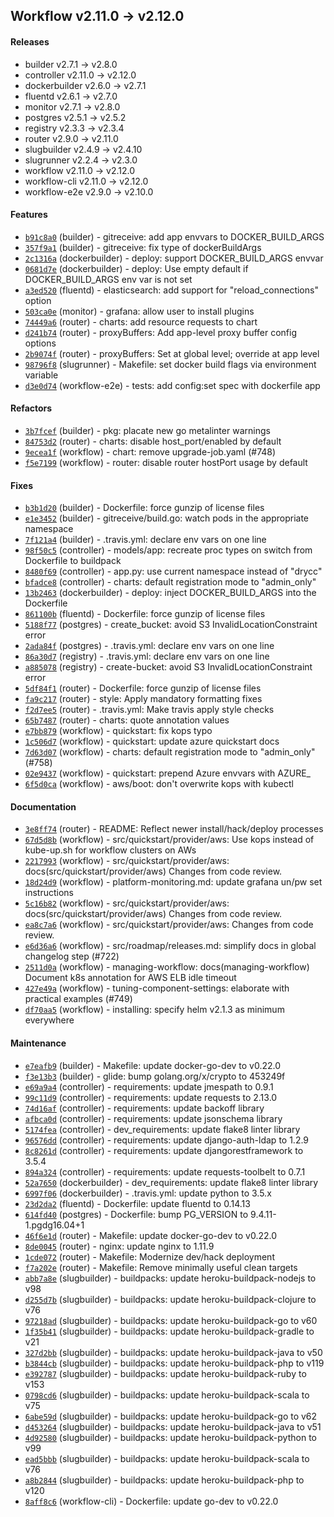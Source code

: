 ## Workflow v2.11.0 -> v2.12.0

#### Releases

- builder v2.7.1 -> v2.8.0
- controller v2.11.0 -> v2.12.0
- dockerbuilder v2.6.0 -> v2.7.1
- fluentd v2.6.1 -> v2.7.0
- monitor v2.7.1 -> v2.8.0
- postgres v2.5.1 -> v2.5.2
- registry v2.3.3 -> v2.3.4
- router v2.9.0 -> v2.11.0
- slugbuilder v2.4.9 -> v2.4.10
- slugrunner v2.2.4 -> v2.3.0
- workflow v2.11.0 -> v2.12.0
- workflow-cli v2.11.0 -> v2.12.0
- workflow-e2e v2.9.0 -> v2.10.0

#### Features

- [`b91c8a0`](https://github.com/drycc/builder/commit/b91c8a0bb831cbfa312d6cfcddffe280a6469824) (builder) - gitreceive: add app envvars to DOCKER_BUILD_ARGS
- [`357f9a1`](https://github.com/drycc/builder/commit/357f9a1e984fbaf89691370aac58849e7115ddc7) (builder) - gitreceive: fix type of dockerBuildArgs
- [`2c1316a`](https://github.com/drycc/dockerbuilder/commit/2c1316a27fae9629eaa40ccbd916c03a1b38a582) (dockerbuilder) - deploy: support DOCKER_BUILD_ARGS envvar
- [`0681d7e`](https://github.com/drycc/dockerbuilder/commit/0681d7e24557a0688ca4e35741c42af116766968) (dockerbuilder) - deploy: Use empty default if DOCKER_BUILD_ARGS env var is not set
- [`a3ed520`](https://github.com/drycc/fluentd/commit/a3ed5205e44bb6f93cfc964e2d58d6893563a803) (fluentd) - elasticsearch: add support for "reload_connections" option
- [`503ca0e`](https://github.com/drycc/monitor/commit/503ca0ea937c2487bbf6bffd8c7ec8075f0f805b) (monitor) - grafana: allow user to install plugins
- [`74449a6`](https://github.com/drycc/router/commit/74449a607426aa05b51c890972f30e7140c57348) (router) - charts: add resource requests to chart
- [`d241b74`](https://github.com/drycc/router/commit/d241b74f4125a5b7a15e49cb754798822a76f585) (router) - proxyBuffers: Add app-level proxy buffer config options
- [`2b9074f`](https://github.com/drycc/router/commit/2b9074f8964ace98d277c883542529f4abf6019d) (router) - proxyBuffers: Set at global level; override at app level
- [`98796f8`](https://github.com/drycc/slugrunner/commit/98796f84bd7837cada8c406091ececa359760bc7) (slugrunner) - Makefile: set docker build flags via environment variable
- [`d3e0d74`](https://github.com/drycc/workflow-e2e/commit/d3e0d74355f42fcc8cbbd67845f18479ad03fac4) (workflow-e2e) - tests: add config:set spec with dockerfile app

#### Refactors

- [`3b7fcef`](https://github.com/drycc/builder/commit/3b7fcef896d74b239ab22ac240d8cf9b181357c3) (builder) - pkg: placate new go metalinter warnings
- [`84753d2`](https://github.com/drycc/router/commit/84753d243b7fc3602e23dca18cb021cef2933061) (router) - charts: disable host_port/enabled by default
- [`9ecea1f`](https://github.com/drycc/workflow/commit/9ecea1f26978120ef8936b4b7ebd6a18afb04e60) (workflow) - chart: remove upgrade-job.yaml (#748)
- [`f5e7199`](https://github.com/drycc/workflow/commit/f5e7199219bddc70e3c325df7d971927aa1c243b) (workflow) - router: disable router hostPort usage by default

#### Fixes

- [`b3b1d20`](https://github.com/drycc/builder/commit/b3b1d203d36b1ee2066b9d5ebe96be5362b3b8f4) (builder) - Dockerfile: force gunzip of license files
- [`e1e3452`](https://github.com/drycc/builder/commit/e1e345286fada7638b7a408a8c4235dfffbe3293) (builder) - gitreceive/build.go: watch pods in the appropriate namespace
- [`7f121a4`](https://github.com/drycc/builder/commit/7f121a45ef08c1022e415f377889f258176c0329) (builder) - .travis.yml: declare env vars on one line
- [`98f50c5`](https://github.com/drycc/controller/commit/98f50c55391a0dcd41c8bc9c7c6d504f9b7b68dc) (controller) - models/app: recreate proc types on switch from Dockerfile to buildpack
- [`8480f69`](https://github.com/drycc/controller/commit/8480f69fbcdb1ec8a9bad6fcdf179d55e38f8edd) (controller) - app.py: use current namespace instead of "drycc"
- [`bfadce8`](https://github.com/drycc/controller/commit/bfadce8814f550bcbc433b20cf31917aba06f494) (controller) - charts: default registration mode to "admin_only"
- [`13b2463`](https://github.com/drycc/dockerbuilder/commit/13b2463d5311da00ac5125534ee7add19a89fa3a) (dockerbuilder) - deploy: inject DOCKER_BUILD_ARGS into the Dockerfile
- [`861100b`](https://github.com/drycc/fluentd/commit/861100bbf4aa0dc281585128ad42f575b06c07cc) (fluentd) - Dockerfile: force gunzip of license files
- [`5188f77`](https://github.com/drycc/postgres/commit/5188f77e368c173fdf721d088c72157a52c047e7) (postgres) - create_bucket: avoid S3 InvalidLocationConstraint error
- [`2ada84f`](https://github.com/drycc/postgres/commit/2ada84f3ef6b22980a25c01e0a2d279fa46d3434) (postgres) - .travis.yml: declare env vars on one line
- [`86a30d7`](https://github.com/drycc/registry/commit/86a30d779f24049b528668287278bd0946795a06) (registry) - .travis.yml: declare env vars on one line
- [`a885078`](https://github.com/drycc/registry/commit/a885078faf719d5dbd68981ed8f0420de36484ca) (registry) - create-bucket: avoid S3 InvalidLocationConstraint error
- [`5df84f1`](https://github.com/drycc/router/commit/5df84f138e7bedce2c7173add23a53817732c8a5) (router) - Dockerfile: force gunzip of license files
- [`fa9c217`](https://github.com/drycc/router/commit/fa9c2173df8695c6d1ef7222187d1d88ac2ac806) (router) - style: Apply mandatory formatting fixes
- [`f2d7ee5`](https://github.com/drycc/router/commit/f2d7ee5a03a7102125981c1c8393a214de698d08) (router) - .travis.yml: Make travis apply style checks
- [`65b7487`](https://github.com/drycc/router/commit/65b7487066028fd54c75179d22158df71e272da3) (router) - charts: quote annotation values
- [`e7bb879`](https://github.com/drycc/workflow/commit/e7bb879ca01ccaaffb05ee74eb6deeb99aab66ae) (workflow) - quickstart: fix kops typo
- [`1c506d7`](https://github.com/drycc/workflow/commit/1c506d7ccad56edf4c5370552f20483d439d7a64) (workflow) - quickstart: update azure quickstart docs
- [`7d63d07`](https://github.com/drycc/workflow/commit/7d63d0718123a24fedde5540247505598f46b671) (workflow) - charts: default registration mode to "admin_only" (#758)
- [`02e9437`](https://github.com/drycc/workflow/commit/02e9437d800dd0a71bc9390ad58b50c8bf263497) (workflow) - quickstart: prepend Azure envvars with AZURE_
- [`6f5d0ca`](https://github.com/drycc/workflow/commit/6f5d0caccb4aec8b2cad74abaae99a6552a6b74b) (workflow) - aws/boot: don't overwrite kops with kubectl

#### Documentation

- [`3e8ff74`](https://github.com/drycc/router/commit/3e8ff74dc69f1e4cc5c3af38341abbe8726eca20) (router) - README: Reflect newer install/hack/deploy processes
- [`67d5d8b`](https://github.com/drycc/workflow/commit/67d5d8b906386948531bb810fbb506101528d48b) (workflow) - src/quickstart/provider/aws: Use kops instead of kube-up.sh for workflow clusters on AWs
- [`2217993`](https://github.com/drycc/workflow/commit/2217993919e8bec42c443ee6a6114e01bb149993) (workflow) - src/quickstart/provider/aws: docs(src/quickstart/provider/aws) Changes from code review.
- [`18d24d9`](https://github.com/drycc/workflow/commit/18d24d9d819ae33994ebb4526424dc398bbc72f1) (workflow) - platform-monitoring.md: update grafana un/pw set instructions
- [`5c16b82`](https://github.com/drycc/workflow/commit/5c16b828636f9b2208b9f77d8bbc9341a3eec298) (workflow) - src/quickstart/provider/aws: docs(src/quickstart/provider/aws) Changes from code review.
- [`ea8c7a6`](https://github.com/drycc/workflow/commit/ea8c7a6226d64a66da4561959b68ad74f8e08b83) (workflow) - src/quickstart/provider/aws: Changes from code review.
- [`e6d36a6`](https://github.com/drycc/workflow/commit/e6d36a65f9e1abfeb305c2631316405b075a61a8) (workflow) - src/roadmap/releases.md: simplify docs in global changelog step (#722)
- [`2511d0a`](https://github.com/drycc/workflow/commit/2511d0adeefd6a37992688d197eeb2627e205c44) (workflow) - managing-workflow: docs(managing-workflow) Document k8s annotation for AWS ELB idle timeout
- [`427e49a`](https://github.com/drycc/workflow/commit/427e49a4f40542c2a124cd6c9795eae1db5d6ef8) (workflow) - tuning-component-settings: elaborate with practical examples (#749)
- [`df70aa5`](https://github.com/drycc/workflow/commit/df70aa5f04c2a73e22509823859a1c7d2af423a6) (workflow) - installing: specify helm v2.1.3 as minimum everywhere

#### Maintenance

- [`e7eafb9`](https://github.com/drycc/builder/commit/e7eafb90bf03ad450c7c36a5fb91843a6aac3fa6) (builder) - Makefile: update docker-go-dev to v0.22.0
- [`f3e13b3`](https://github.com/drycc/builder/commit/f3e13b3cde15769966ca48327f10cc5b4fe280d8) (builder) - glide: bump golang.org/x/crypto to 453249f
- [`e69a9a4`](https://github.com/drycc/controller/commit/e69a9a4d1ba8e62fcf40028655ad72d3ccdaec1e) (controller) - requirements: update jmespath to 0.9.1
- [`99c11d9`](https://github.com/drycc/controller/commit/99c11d9cfcd0acb75094be16f4acea03fefd3cd6) (controller) - requirements: update requests to 2.13.0
- [`74d16af`](https://github.com/drycc/controller/commit/74d16af9ad4df50c81158bb57db664a43e1de669) (controller) - requirements: update backoff library
- [`afbca0d`](https://github.com/drycc/controller/commit/afbca0d3026ca1f9547e5de94d0a73ee5710fd2f) (controller) - requirements: update jsonschema library
- [`5174fea`](https://github.com/drycc/controller/commit/5174fea369e992c6689b11cc84e21a680f4a3873) (controller) - dev_requirements: update flake8 linter library
- [`96576dd`](https://github.com/drycc/controller/commit/96576dd73ebc5d6479323065b05f303c561b8bfc) (controller) - requirements: update django-auth-ldap to 1.2.9
- [`8c8261d`](https://github.com/drycc/controller/commit/8c8261de11b9332a2449997a82cdca07bdf5b9a5) (controller) - requirements: update djangorestframework to 3.5.4
- [`894a324`](https://github.com/drycc/controller/commit/894a3245dbfe7c366c26171d90c35bf99eedd20d) (controller) - requirements: update requests-toolbelt to 0.7.1
- [`52a7650`](https://github.com/drycc/dockerbuilder/commit/52a7650c8016a64f65fd5492a1463398338b5625) (dockerbuilder) - dev_requirements: update flake8 linter library
- [`6997f06`](https://github.com/drycc/dockerbuilder/commit/6997f06cc553cdf67590869c1ea6cdac85dbbb76) (dockerbuilder) - .travis.yml: update python to 3.5.x
- [`23d2da2`](https://github.com/drycc/fluentd/commit/23d2da2f5aed484401e9ba316e8f48dc3ec32742) (fluentd) - Dockerfile: update fluentd to 0.14.13
- [`614fd40`](https://github.com/drycc/postgres/commit/614fd4040a331375a3be466e47daf32d7fbd83a4) (postgres) - Dockerfile: bump PG_VERSION to 9.4.11-1.pgdg16.04+1
- [`46f6e1d`](https://github.com/drycc/router/commit/46f6e1d615949ae9294104d1f5de2617b2095b1b) (router) - Makefile: update docker-go-dev to v0.22.0
- [`8de0045`](https://github.com/drycc/router/commit/8de0045c3a11e851eb9cb29e9fa38371e6a19fb8) (router) - nginx: update nginx to 1.11.9
- [`1cde072`](https://github.com/drycc/router/commit/1cde0727bfc8f0425faef1414820cba36a668770) (router) - Makefile: Modernize dev/hack deployment
- [`f7a202e`](https://github.com/drycc/router/commit/f7a202e486686212a2d50df6411bf2eb52cf07b9) (router) - Makefile: Remove minimally useful clean targets
- [`abb7a8e`](https://github.com/drycc/slugbuilder/commit/abb7a8ec1ea82ea411c75f97e7915bd44599bf8f) (slugbuilder) - buildpacks: update heroku-buildpack-nodejs to v98
- [`d255d7b`](https://github.com/drycc/slugbuilder/commit/d255d7b011dcdfb98e318f327461354ac5e12dba) (slugbuilder) - buildpacks: update heroku-buildpack-clojure to v76
- [`97218ad`](https://github.com/drycc/slugbuilder/commit/97218adb81383ecdf8e61de5e904d9622dce4ae3) (slugbuilder) - buildpacks: update heroku-buildpack-go to v60
- [`1f35b41`](https://github.com/drycc/slugbuilder/commit/1f35b416d3d9ff3c813c6465ec2161dbc8cb0e01) (slugbuilder) - buildpacks: update heroku-buildpack-gradle to v21
- [`327d2bb`](https://github.com/drycc/slugbuilder/commit/327d2bbec6157ce16a0c0e9851831c89106b40a5) (slugbuilder) - buildpacks: update heroku-buildpack-java to v50
- [`b3844cb`](https://github.com/drycc/slugbuilder/commit/b3844cb7ba5c2a0402a0a89b62d9d83973461a59) (slugbuilder) - buildpacks: update heroku-buildpack-php to v119
- [`e392787`](https://github.com/drycc/slugbuilder/commit/e3927876c0df00ec691e62c87fbf59d7d5b70870) (slugbuilder) - buildpacks: update heroku-buildpack-ruby to v153
- [`0798cd6`](https://github.com/drycc/slugbuilder/commit/0798cd62b5d6ec3deacacc4eff25a965796a691f) (slugbuilder) - buildpacks: update heroku-buildpack-scala to v75
- [`6abe59d`](https://github.com/drycc/slugbuilder/commit/6abe59deb46662c831fbdb92cc678a9e06764893) (slugbuilder) - buildpacks: update heroku-buildpack-go to v62
- [`d453264`](https://github.com/drycc/slugbuilder/commit/d45326480b228ce5b171bb00d7189a070afd967d) (slugbuilder) - buildpacks: update heroku-buildpack-java to v51
- [`4d92580`](https://github.com/drycc/slugbuilder/commit/4d9258041107b709b46221115c08af3dc928e013) (slugbuilder) - buildpacks: update heroku-buildpack-python to v99
- [`ead5bbb`](https://github.com/drycc/slugbuilder/commit/ead5bbb40f8c6d8998ddcc4ec14a3679abdb50f9) (slugbuilder) - buildpacks: update heroku-buildpack-scala to v76
- [`a8b2844`](https://github.com/drycc/slugbuilder/commit/a8b284472bbde03741f94febd8c7db9286298b31) (slugbuilder) - buildpacks: update heroku-buildpack-php to v120
- [`8aff8c6`](https://github.com/drycc/workflow-cli/commit/8aff8c698e912fe1b7a6a77c5e051f1560f4e59f) (workflow-cli) - Dockerfile: update go-dev to v0.22.0
